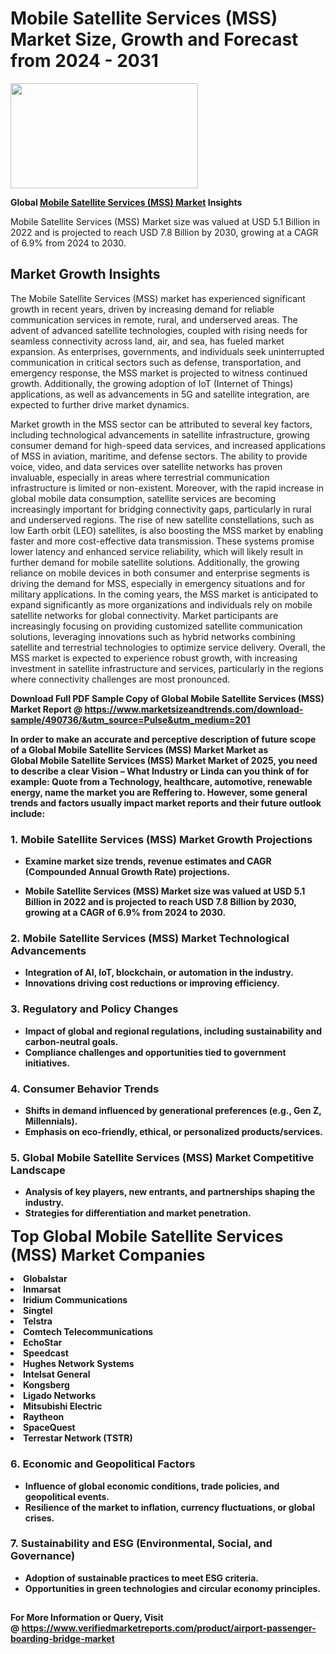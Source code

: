 <H1>Mobile Satellite Services (MSS) Market Size, Growth and Forecast from 2024 - 2031</H1><img class="aligncenter size-medium wp-image-584254" src="https://thirdeyenews.in/wp-content/uploads/2024/09/Global-Market-Research-300x168.jpeg" alt="" width="300" height="168" /><p><strong>Global&nbsp;<a href="https://www.marketsizeandtrends.com/download-sample/490736/&amp;utm_source=Pulse&amp;utm_medium=201">Mobile Satellite Services (MSS) Market</a> Insights</strong></p><p>Mobile Satellite Services (MSS) Market size was valued at USD 5.1 Billion in 2022 and is projected to reach USD 7.8 Billion by 2030, growing at a CAGR of 6.9% from 2024 to 2030.</p><p><h2>Market Growth Insights</h2> <p>The Mobile Satellite Services (MSS) market has experienced significant growth in recent years, driven by increasing demand for reliable communication services in remote, rural, and underserved areas. The advent of advanced satellite technologies, coupled with rising needs for seamless connectivity across land, air, and sea, has fueled market expansion. As enterprises, governments, and individuals seek uninterrupted communication in critical sectors such as defense, transportation, and emergency response, the MSS market is projected to witness continued growth. Additionally, the growing adoption of IoT (Internet of Things) applications, as well as advancements in 5G and satellite integration, are expected to further drive market dynamics.</p> <p><strong></strong></p> <p>Market growth in the MSS sector can be attributed to several key factors, including technological advancements in satellite infrastructure, growing consumer demand for high-speed data services, and increased applications of MSS in aviation, maritime, and defense sectors. The ability to provide voice, video, and data services over satellite networks has proven invaluable, especially in areas where terrestrial communication infrastructure is limited or non-existent. Moreover, with the rapid increase in global mobile data consumption, satellite services are becoming increasingly important for bridging connectivity gaps, particularly in rural and underserved regions. The rise of new satellite constellations, such as low Earth orbit (LEO) satellites, is also boosting the MSS market by enabling faster and more cost-effective data transmission. These systems promise lower latency and enhanced service reliability, which will likely result in further demand for mobile satellite solutions. Additionally, the growing reliance on mobile devices in both consumer and enterprise segments is driving the demand for MSS, especially in emergency situations and for military applications. In the coming years, the MSS market is anticipated to expand significantly as more organizations and individuals rely on mobile satellite networks for global connectivity. Market participants are increasingly focusing on providing customized satellite communication solutions, leveraging innovations such as hybrid networks combining satellite and terrestrial technologies to optimize service delivery. Overall, the MSS market is expected to experience robust growth, with increasing investment in satellite infrastructure and services, particularly in the regions where connectivity challenges are most pronounced.</p> <p><strong></p><p><span class=""><strong>Download Full PDF Sample Copy of Global Mobile Satellite Services (MSS) Market Report</strong> @ <a href="https://www.marketsizeandtrends.com/download-sample/490736/&amp;utm_source=Pulse&amp;utm_medium=201" target="_blank">https://www.marketsizeandtrends.com/download-sample/490736/&amp;utm_source=Pulse&amp;utm_medium=201</a></span></p><p>In order to make an accurate and perceptive description of future scope of a Global&nbsp;Mobile Satellite Services (MSS) Market Market as Global&nbsp;Mobile Satellite Services (MSS) Market Market of 2025, you need to describe a clear Vision &ndash; What Industry or Linda can you think of for example: Quote from a Technology, healthcare, automotive, renewable energy, name the market you are Reffering to. However, some general trends and factors usually impact market reports and their future outlook include:</p><h3>1.&nbsp;<strong>Mobile Satellite Services (MSS) Market Growth Projections</strong></h3><ul><li>Examine market size trends, revenue estimates and CAGR (Compounded Annual Growth Rate) projections.</li><li><p>Mobile Satellite Services (MSS) Market size was valued at USD 5.1 Billion in 2022 and is projected to reach USD 7.8 Billion by 2030, growing at a CAGR of 6.9% from 2024 to 2030.</p></li></ul><h3>2.&nbsp;<strong>Mobile Satellite Services (MSS) Market Technological Advancements</strong></h3><ul><li>Integration of AI, IoT, blockchain, or automation in the industry.</li><li>Innovations driving cost reductions or improving efficiency.</li></ul><h3>3.&nbsp;<strong>Regulatory and Policy Changes</strong></h3><ul><li>Impact of global and regional regulations, including sustainability and carbon-neutral goals.</li><li>Compliance challenges and opportunities tied to government initiatives.</li></ul><h3>4.&nbsp;<strong>Consumer Behavior Trends</strong></h3><ul><li>Shifts in demand influenced by generational preferences (e.g., Gen Z, Millennials).</li><li>Emphasis on eco-friendly, ethical, or personalized products/services.</li></ul><h3>5.&nbsp;<strong>Global Mobile Satellite Services (MSS) Market Competitive Landscape</strong></h3><ul><li>Analysis of key players, new entrants, and partnerships shaping the industry.</li><li>Strategies for differentiation and market penetration.</li></ul><p data-pm-slice="1 1 []"><span style="color: inherit; font-family: inherit; font-size: 25px;">Top Global Mobile Satellite Services (MSS) Market Companies</span></p><div class="" data-test-id=""><p><li>Globalstar</li><li> Inmarsat</li><li> Iridium Communications</li><li> Singtel</li><li> Telstra</li><li> Comtech Telecommunications</li><li> EchoStar</li><li> Speedcast</li><li> Hughes Network Systems</li><li> Intelsat General</li><li> Kongsberg</li><li> Ligado Networks</li><li> Mitsubishi Electric</li><li> Raytheon</li><li> SpaceQuest</li><li> Terrestar Network (TSTR)</li></p></div><h3>6.&nbsp;<strong>Economic and Geopolitical Factors</strong></h3><ul><li>Influence of global economic conditions, trade policies, and geopolitical events.</li><li>Resilience of the market to inflation, currency fluctuations, or global crises.</li></ul><h3>7.&nbsp;<strong>Sustainability and ESG (Environmental, Social, and Governance)</strong></h3><ul><li>Adoption of sustainable practices to meet ESG criteria.</li><li>Opportunities in green technologies and circular economy principles.</li></ul><h2><strong style="font-size: 14px;">For More Information or Query, Visit @&nbsp;</strong><a style="background-color: #ffffff; font-size: 14px;" href="https://www.marketsizeandtrends.com/report/mobile-satellite-services-mss-market/" target="_blank">https://www.verifiedmarketreports.com/product/airport-passenger-boarding-bridge-market</a></h2>
